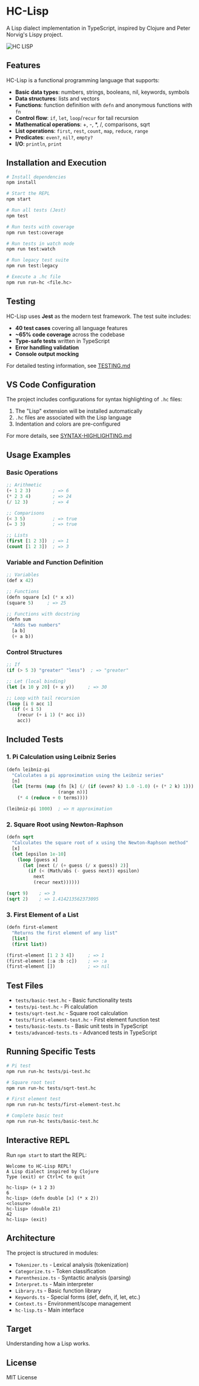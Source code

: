 # HC-Lisp

A Lisp dialect implementation in TypeScript, inspired by Clojure and Peter Norvig's Lispy project.

![HC LISP](https://i.ibb.co/rchyKBy/hc-lisp-example.gif)

## Features

HC-Lisp is a functional programming language that supports:

- **Basic data types**: numbers, strings, booleans, nil, keywords, symbols
- **Data structures**: lists and vectors
- **Functions**: function definition with `defn` and anonymous functions with `fn`
- **Control flow**: `if`, `let`, `loop`/`recur` for tail recursion
- **Mathematical operations**: +, -, *, /, comparisons, sqrt
- **List operations**: `first`, `rest`, `count`, `map`, `reduce`, `range`
- **Predicates**: `even?`, `nil?`, `empty?`
- **I/O**: `println`, `print`

## Installation and Execution

```bash
# Install dependencies
npm install

# Start the REPL
npm start

# Run all tests (Jest)
npm test

# Run tests with coverage
npm run test:coverage

# Run tests in watch mode
npm run test:watch

# Run legacy test suite
npm run test:legacy

# Execute a .hc file
npm run run-hc <file.hc>
```

## Testing

HC-Lisp uses **Jest** as the modern test framework. The test suite includes:

- **40 test cases** covering all language features
- **~65% code coverage** across the codebase
- **Type-safe tests** written in TypeScript
- **Error handling validation**
- **Console output mocking**

For detailed testing information, see [TESTING.md](TESTING.md)

## VS Code Configuration

The project includes configurations for syntax highlighting of `.hc` files:

1. The "Lisp" extension will be installed automatically
2. `.hc` files are associated with the Lisp language
3. Indentation and colors are pre-configured

For more details, see [SYNTAX-HIGHLIGHTING.md](SYNTAX-HIGHLIGHTING.md)

## Usage Examples

### Basic Operations
```lisp
;; Arithmetic
(+ 1 2 3)        ; => 6
(* 2 3 4)        ; => 24
(/ 12 3)         ; => 4

;; Comparisons
(< 3 5)          ; => true
(= 3 3)          ; => true

;; Lists
(first [1 2 3])  ; => 1
(count [1 2 3])  ; => 3
```

### Variable and Function Definition
```lisp
;; Variables
(def x 42)

;; Functions
(defn square [x] (* x x))
(square 5)     ; => 25

;; Functions with docstring
(defn sum
  "Adds two numbers"
  [a b]
  (+ a b))
```

### Control Structures
```lisp
;; If
(if (> 5 3) "greater" "less")  ; => "greater"

;; Let (local binding)
(let [x 10 y 20] (+ x y))     ; => 30

;; Loop with tail recursion
(loop [i 0 acc 1]
  (if (< i 5)
    (recur (+ i 1) (* acc i))
    acc))
```

## Included Tests

### 1. Pi Calculation using Leibniz Series
```lisp
(defn leibniz-pi
  "Calculates a pi approximation using the Leibniz series"
  [n]
  (let [terms (map (fn [k] (/ (if (even? k) 1.0 -1.0) (+ (* 2 k) 1)))
                   (range n))]
    (* 4 (reduce + 0 terms))))

(leibniz-pi 1000)  ; => π approximation
```

### 2. Square Root using Newton-Raphson
```lisp
(defn sqrt
  "Calculates the square root of x using the Newton-Raphson method"
  [x]
  (let [epsilon 1e-10]
    (loop [guess x]
      (let [next (/ (+ guess (/ x guess)) 2)]
        (if (< (Math/abs (- guess next)) epsilon)
          next
          (recur next))))))

(sqrt 9)    ; => 3
(sqrt 2)    ; => 1.414213562373095
```

### 3. First Element of a List
```lisp
(defn first-element
  "Returns the first element of any list"
  [list]
  (first list))

(first-element [1 2 3 4])     ; => 1
(first-element [:a :b :c])    ; => :a
(first-element [])            ; => nil
```

## Test Files

- `tests/basic-test.hc` - Basic functionality tests
- `tests/pi-test.hc` - Pi calculation
- `tests/sqrt-test.hc` - Square root calculation
- `tests/first-element-test.hc` - First element function test
- `tests/basic-tests.ts` - Basic unit tests in TypeScript
- `tests/advanced-tests.ts` - Advanced tests in TypeScript

## Running Specific Tests

```bash
# Pi test
npm run run-hc tests/pi-test.hc

# Square root test
npm run run-hc tests/sqrt-test.hc

# First element test
npm run run-hc tests/first-element-test.hc

# Complete basic test
npm run run-hc tests/basic-test.hc
```

## Interactive REPL

Run `npm start` to start the REPL:

```
Welcome to HC-Lisp REPL!
A Lisp dialect inspired by Clojure
Type (exit) or Ctrl+C to quit

hc-lisp> (+ 1 2 3)
6
hc-lisp> (defn double [x] (* x 2))
<closure>
hc-lisp> (double 21)
42
hc-lisp> (exit)
```

## Architecture

The project is structured in modules:

- `Tokenizer.ts` - Lexical analysis (tokenization)
- `Categorize.ts` - Token classification
- `Parenthesize.ts` - Syntactic analysis (parsing)
- `Interpret.ts` - Main interpreter
- `Library.ts` - Basic function library
- `Keywords.ts` - Special forms (def, defn, if, let, etc.)
- `Context.ts` - Environment/scope management
- `hc-lisp.ts` - Main interface

## Target

Understanding how a Lisp works.

## License

MIT License
